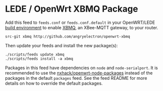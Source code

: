 # LEDE / OpenWrt XBMQ Package

Add this feed to `feeds.conf` or `feeds.conf.default` in your OpenWRT/LEDE [build environment](https://wiki.openwrt.org/doc/howto/build) to enable
[XBMQ](https://github.com/angryelectron/xbmq-js), an XBee-MQTT gateway, to your
router.

```
src-git xbmq http://github.com/angryelectron/openwrt-xbmq
```

Then update your feeds and install the new package(s):

```
./scripts/feeds update xbmq
./scripts/feeds install -a xbmq
```

Packages in this feed have dependencies on `node` and `node-serialport`.  It is
recommended to use the [nxhack/openwrt-node-packages](https://github.com/nxhack/openwrt-node-packages)
instead of the packages in the default `packages` feed.  See the feed README
for more details on how to override the default packages.
